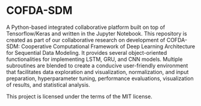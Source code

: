 # COFDA-SDM
 A Python-based integrated collaborative platform built on top of Tensorflow/Keras and written in the Jupyter Notebook.
This repository is created as part of our collaborative research on development of COFDA-SDM: Cooperative  Computational 
Framework of Deep Learning Architecture  for Sequential Data Modeling. It provides several object-oriented functionalities for implementing
LSTM, GRU, and CNN models. Multiple subroutines are blended to create a conducive user-friendly environment that facilitates
data exploration and visualization, normalization, and input preparation, hyperparameter tuning, performance
evaluations, visualization of results, and statistical analysis.

This project is licensed under the terms of the MIT license.

